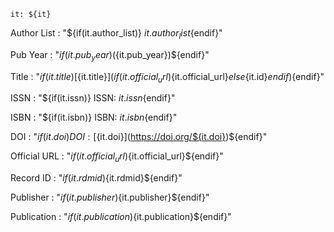 ~~~shell
it: ${it}
~~~

Author List
: "${if(it.author_list)} ${it.author_list}${endif}"

Pub Year
: "${if(it.pub_year)} (${it.pub_year})${endif}"

Title
: "${if(it.title)} [${it.title}](${if(it.official_url)}${it.official_url}${else}${it.id}${endif})${endif}"

ISSN
: "${if(it.issn)} ISSN: ${it.issn}${endif}"

ISBN
: "${if(it.isbn)} ISBN: ${it.isbn}${endif}"

DOI
: "${if(it.doi)} DOI: [${it.doi}](https://doi.org/${it.doi})${endif}"

Official URL
: "${if(it.official_url)}${it.official_url}${endif}"

Record ID
: "${if(it.rdmid)}${it.rdmid}${endif}"

Publisher
: "${if(it.publisher)}${it.publisher}${endif}"

Publication
: "${if(it.publication)}${it.publication}${endif}"


